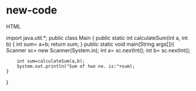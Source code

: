 # new-code
HTML

import java.util.*;
public class Main
{
	public static int calculateSum(int a, int b) {
		int sum= a+b;
		return sum;
	}
	public static void main(String args[]){
	    Scanner sc= new Scanner(System.in);
	    int a= sc.nextInt();
	    int b= sc.nextInt();
	    
	    int sum=calculateSum(a,b);
	    System.out.println("Sum of two no. is:"+sum);
	}
}

